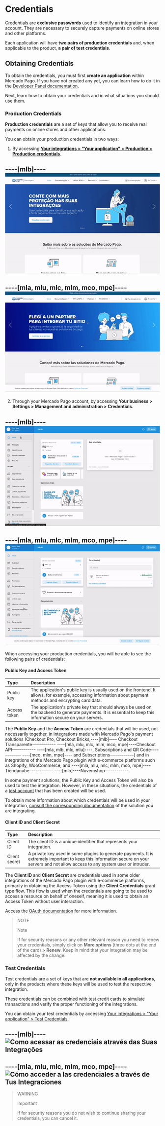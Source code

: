 # Credentials

Credentials are **exclusive passwords** used to identify an integration in your account. They are necessary to securely capture payments on online stores and other platforms.

Each application will have **two pairs of production credentials** and, when applicable to the product, **a pair of test credentials**.

## Obtaining Credentials

To obtain the credentials, you must first **create an application** within Mercado Pago. If you have not created any yet, you can learn how to do it in the [Developer Panel documentation](/developers/en/docs/your-integrations/dashboard#bookmark_create_a_new_application).

Next, learn how to obtain your credentials and in what situations you should use them.

### Production Credentials

**Production credentials** are a set of keys that allow you to receive real payments on online stores and other applications.

You can obtain your production credentials in two ways:

1. By accessing [**Your integrations > "Your application" > Production > Production credentials**](https://www.mercadopago[FAKER][URL][DOMAIN]/developers/panel/app).

----[mlb]----
![Como acessar as credenciais através das Suas Integrações](/images/credentials/credentials-prod-panel-pt.gif)
------------

----[mla, mlu, mlc, mlm, mco, mpe]----
![Cómo acceder a las credenciales a través de Tus Integraciones](/images/credentials/credentials-prod-panel-es.gif)
------------

2. Through your Mercado Pago account, by accessing **Your business > Settings > Management and administration > Credentials**.

----[mlb]----
![Como acessar as credenciais através do Mercado Pago](/images/credentials/credentials-prod-mp-pt.gif)
------------

----[mla, mlu, mlc, mlm, mco, mpe]----
![Cómo acceder a las credenciales a través de Mercado Pago](/images/credentials/credentials-prod-mp-es.gif)
------------

When accessing your production credentials, you will be able to see the following pairs of credentials:

#### Public Key and Access Token

| Type | Description |
| :--- | :--- |
| Public key | The application's public key is usually used on the frontend. It allows, for example, accessing information about payment methods and encrypting card data. |
| Access token | The application's private key that should always be used on the backend to generate payments. It is essential to keep this information secure on your servers. |

The **Public Key** and the **Access Token** are credentials that will be used, not necessarily together, in integrations made with Mercado Pago's payment solutions (Checkout Pro, Checkout Bricks,----[mlb]---- Checkout Transparente------------ ----[mla, mlu, mlc, mlm, mco, mpe]----Checkout API------------ ----[mla, mlb, mlc, mlu]----, Subscriptions and QR Code------------ ----[mco, mlm, mpe]---- and Subscriptions------------) and in integrations of the Mercado Pago plugin with e-commerce platforms such as Shopify, WooCommerce, and ----[mla, mlu, mlc, mlm, mco, mpe]----Tiendanube------------ ----[mlb]----Nuvemshop------------.

In some payment solutions, the Public Key and Access Token will also be used to test the integration. However, in these situations, the credentials of a [test account](/developers/en/docs/your-integrations/test/accounts) that has been created will be used.

To obtain more information about which credentials will be used in your integration, [consult the corresponding documentation](https://www.mercadopago[FAKER][URL][DOMAIN]/developers/en/docs) of the solution you are integrating.

#### Client ID and Client Secret

| Type | Description |
| :--- | :--- |
| Client ID | The client ID is a unique identifier that represents your integration. |
| Client secret | A private key used in some plugins to generate payments. It is extremely important to keep this information secure on your servers and not allow access to any system user or intruder. |

The **Client ID** and **Client Secret** are credentials used in some older integrations of the Mercado Pago plugin with e-commerce platforms, primarily in obtaining the Access Token using the **Client Credentials** grant type flow. This flow is used when the credentials are going to be used to access a resource on behalf of oneself, meaning it is used to obtain an Access Token without user interaction.

Access the [OAuth documentation](/developers/en/docs/security/oauth/introduction) for more information.

> NOTE
>
> Note
>
> If for security reasons or any other relevant reason you need to renew your credentials, simply click on **More options** (three dots at the end of the card) **>** **Renew**. Keep in mind that your integration may be affected by the change.

### Test Credentials

Test credentials are a set of keys that are **not available in all applications**, only in the products where these keys will be used to test the respective integration.

These credentials can be combined with test credit cards to simulate transactions and verify the proper functioning of the integrations.

You can obtain your test credentials by accessing [Your integrations > "Your application" > Test Credentials](https://www.mercadopago[FAKER][URL][DOMAIN]/developers/panel/app).

----[mlb]----
![Como acessar as credenciais através das Suas Integrações](/images/credentials/credentials-prod-test-pt.gif)
------------

----[mla, mlu, mlc, mlm, mco, mpe]----
![Cómo acceder a las credenciales a través de Tus Integraciones](/images/credentials/credentials-prod-test-es.gif)
------------

> WARNING
>
> Important
>
> If for security reasons you do not wish to continue sharing your credentials, you can cancel it.